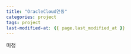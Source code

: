 ```yaml
---
title: "OracleCloud연동"
categories: project
tags: project
last-modified-at: {{ page.last_modified_at }}
---
```



미정